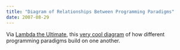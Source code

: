 ```yaml
---
title: "Diagram of Relationships Between Programming Paradigms"
date: 2007-08-29
---
```

Via <a href="http://lambda-the-ultimate.org/node/2410">Lambda the Ultimate</a>, this <a href="http://www.info.ucl.ac.be/~pvr/paradigmsDIAGRAMeng101.pdf">very cool diagram</a> of how different programming paradigms build on one another.
